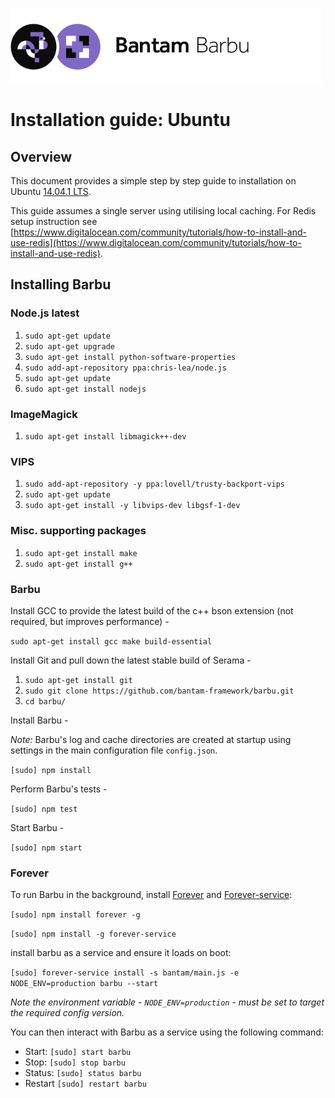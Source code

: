 ![Barbu](../barbu.png)

# Installation guide: Ubuntu

## Overview

This document provides a simple step by step guide to installation on Ubuntu [14.04.1 LTS](http://releases.ubuntu.com/14.04.1/).

This guide assumes a single server using utilising local caching. For Redis setup instruction see [https://www.digitalocean.com/community/tutorials/how-to-install-and-use-redis](https://www.digitalocean.com/community/tutorials/how-to-install-and-use-redis).

## Installing Barbu

### Node.js latest

1. `sudo apt-get update`
2. `sudo apt-get upgrade`
3. `sudo apt-get install python-software-properties`
4. `sudo add-apt-repository ppa:chris-lea/node.js`
5. `sudo apt-get update`
6. `sudo apt-get install nodejs`

### ImageMagick

1. `sudo apt-get install libmagick++-dev`

### VIPS

1. `sudo add-apt-repository -y ppa:lovell/trusty-backport-vips`
2. `sudo apt-get update`
2. `sudo apt-get install -y libvips-dev libgsf-1-dev`

### Misc. supporting packages

1. `sudo apt-get install make`
2. `sudo apt-get install g++`

### Barbu

Install GCC to provide the latest build of the c++ bson extension (not required, but improves performance) -

`sudo apt-get install gcc make build-essential`

Install Git and pull down the latest stable build of Serama -

1. `sudo apt-get install git`
2. `sudo git clone https://github.com/bantam-framework/barbu.git`
3. `cd barbu/`

Install Barbu -

*Note:* Barbu's log and cache directories are created at startup using settings in the main configuration file `config.json`.

`[sudo] npm install`

Perform Barbu's tests -

`[sudo] npm test`

Start Barbu -

`[sudo] npm start`

### Forever

To run Barbu in the background, install [Forever](https://github.com/nodejitsu/forever) and [Forever-service](https://github.com/zapty/forever-service):

`[sudo] npm install forever -g`

`[sudo] npm install -g forever-service`

install barbu as a service and ensure it loads on boot:

`[sudo] forever-service install -s bantam/main.js -e NODE_ENV=production barbu --start`

_Note the environment variable - `NODE_ENV=production` - must be set to target the required config version._

You can then interact with Barbu as a service using the following command:

- Start: `[sudo] start barbu`
- Stop: `[sudo] stop barbu`
- Status: `[sudo] status barbu`
- Restart `[sudo] restart barbu`
